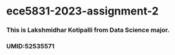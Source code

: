 # ece5831-2023-assignment-2
###  This is Lakshmidhar Kotipalli from Data Science major. 
###  UMID:52535571
